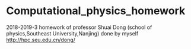 # Computational_physics_homework
2018-2019-3 homework of professor Shuai Dong (school of physics,Southeast University,Nanjing) done by myself
http://hpc.seu.edu.cn/dong/
